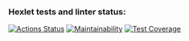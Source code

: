 ### Hexlet tests and linter status:
[![Actions Status](https://github.com/MirrexOne/java-project-71/actions/workflows/hexlet-check.yml/badge.svg)](https://github.com/MirrexOne/java-project-71/actions)
[![Maintainability](https://api.codeclimate.com/v1/badges/090e3bc93a359ad68ecc/maintainability)](https://codeclimate.com/github/MirrexOne/java-project-71/maintainability)
[![Test Coverage](https://api.codeclimate.com/v1/badges/090e3bc93a359ad68ecc/test_coverage)](https://codeclimate.com/github/MirrexOne/java-project-71/test_coverage)
